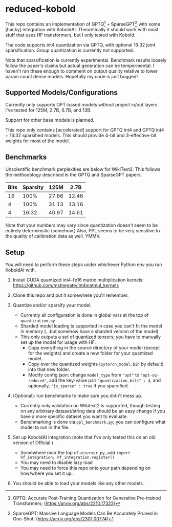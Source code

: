 # reduced-kobold

This repo contains an implementation of GPTQ[^1] + SparseGPT[^2] with some [hacky] integration with KoboldAI. Theoretically it should work with most stuff that uses HF transformers, but I only tested with Kobold.

The code supports int4 quantization via GPTQ, with optional 16:32 joint sparsification. Group quantization is currently not supported.

Note that sparsification is currently experimental. Benchmark results loosely follow the paper's claims but actual generation can be tempermental. I haven't ran these enough to comment on output quality relative to lower param count dense models. Hopefully my code is just bugged!

## Supported Models/Configurations

Currently only supports OPT-based models without project in/out layers. I've tested for 125M, 2.7B, 6.7B, and 13B.

Support for other base models is planned.

This repo only contains [accelerated] support for GPTQ int4 and GPTQ int4 + 16:32 sparsified models. This should provide 4-bit and 3-effective-bit weights for most of the model.

## Benchmarks

Unscientific benchmark perplexities are below for WikiText2. This follows the methodology described in the GPTQ and SparseGPT papers.

| Bits | Sparsity |  125M |  2.7B |
|------| -------- | ----- | ----- |
|  16  |   100%   | 27.66 | 12.46 |
|   4  |   100%   | 31.13 | 13.16 |
|   4  |  16:32   | 40.97 | 14.61 |

Note that your numbers may vary since quantization doesn't seem to be entirely deterministic (somehow.) Also, PPL seems to be very sensitive to the quality of calibration data as well. YMMV.

## Setup

You will need to perform these steps under whichever Python env you run KoboldAI with.

1. Install CUDA quantized int4-fp16 matrix multiplication kernels: https://github.com/mstnegate/int4matmul_kernels

2. Clone this repo and put it somewhere you'll remember.

3. Quantize and/or sparsify your model.
    - Currently all configuration is done in global vars at the top of `quantization.py`
    - Sharded model loading is supported in case you can't fit the model in memory (...but somehow have a sharded version of the model)
    - This only outputs a set of quantized tensors; you have to manually set up the model for usage with HF.
        - Copy everything in the source directory of your model (except for the weights) and create a new folder for your quantized model.
        - Copy over the quantized weights (`pytorch_model.bin` by default) into that new folder.
        - Modify config.json: change `model_type` from `"opt"` to `"opt-sq-reduced"`, add the key-value pair `"quantization_bits" : 4`, and optionally, `"is_sparse" : true` if you sparsified.

4. (Optional): run benchmarks to make sure you didn't mess up.
    - Currently only validation on Wikitext2 is supported, though testing on any arbitrary dataset/string data should be an easy change if you have a more specific dataset you want to evaluate.
    - Benchmarking is done via `ppl_benchmark.py`; you can configure what model to run in the file.

5. Set up KoboldAI integration (note that I've only tested this on an old version of Official.)
    - Somewhere near the top of `aiserver.py`, add `import hf_integration; hf_integration.register()`
    - You may need to disable lazy load
    - You may need to force this repo onto your path depending on how/where you set it up.

6. You should be able to load your models like any other models.

[^1]: GPTQ: Accurate Post-Training Quantization for Generative Pre-trained Transformers; (https://arxiv.org/abs/2210.17323)
[^2]: SparseGPT: Massive Language Models Can Be Accurately Pruned in One-Shot; (https://arxiv.org/abs/2301.00774)

